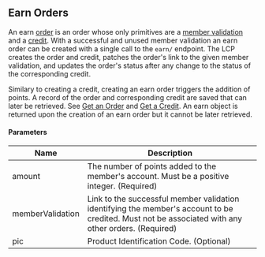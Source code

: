 ## Earn Orders

An earn [order](#orders) is an order whose only primitives are a [member validation](#member-validations) and a [credit](#credits). With a successful and unused member validation an earn order can be created with a single call to the `earn/` endpoint. The LCP creates the order and credit, patches the order's link to the given member validation, and updates the order's status after any change to the status of the corresponding credit. 

Similary to creating a credit, creating an earn order triggers the addition of points. A record of the order and corresponding credit are saved that can later be retrieved. See [Get an Order](#get-an-order) and [Get a Credit](#get-a-credit). An earn object is returned upon the creation of an earn order but it cannot be later retrieved.

#### Parameters

<table>
    <thead>
        <tr>
            <th>Name</th>
            <th>Description</th>
        </tr>
    </thead>
    <tbody>
        <tr>
            <td>amount</td>
            <td>The number of points added to the member's account. Must be a positive integer. (Required)</td>
        </tr>
        <tr>
            <td>memberValidation</td>
            <td>Link to the successful member validation identifying the member's account to be credited. Must not be associated with any other orders. (Required)</td>
        </tr>
        <tr>
            <td>pic</td>
            <td>Product Identification Code. (Optional)</td>
        </tr>
    </tbody>
</table>
